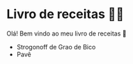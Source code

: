 # Livro de receitas :woman_cook:

Olá! Bem vindo ao meu livro de receitas :clap:

- Strogonoff de Grao de Bico
- Pavê
